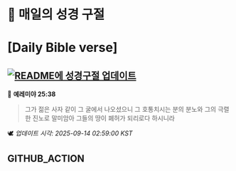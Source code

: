# 🙏 매일의 성경 구절
# [Daily Bible verse]
## [![README에 성경구절 업데이트](https://github.com/DONGSUKA/first_test/actions/workflows/update-readme-bible.yml/badge.svg)](https://github.com/DONGSUKA/first_test/actions/workflows/update-readme-bible.yml)
<!-- START_BIBLE_VERSE -->
📖 **예레미야 25:38**
> 그가 젊은 사자 같이 그 굴에서 나오셨으니 그 호통치시는 분의 분노와 그의 극렬한 진노로 말미암아 그들의 땅이 폐허가 되리로다 하시니라

🕊️ _업데이트 시각: 2025-09-14 02:59:00 KST_
  <!-- END_BIBLE_VERSE -->
## GITHUB_ACTION
